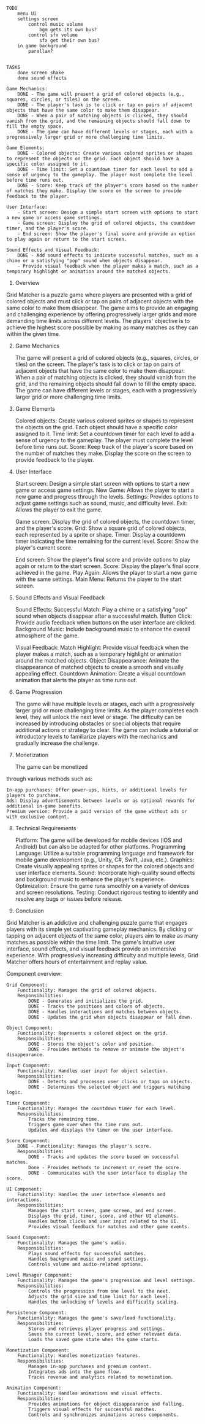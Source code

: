 	TODO
		menu UI
		settings screen
			control music volume
				bgm gets its own bus?
			control sfx volume
				sfx get their own bus?
		in game background
			parallax?

	
	TASKS
		done screen shake
		done sound effects
	
	Game Mechanics:
		DONE - The game will present a grid of colored objects (e.g., squares, circles, or tiles) on the screen.
		DONE - The player's task is to click or tap on pairs of adjacent objects that have the same color to make them disappear.
		DONE - When a pair of matching objects is clicked, they should vanish from the grid, and the remaining objects should fall down to fill the empty space.
		DONE - The game can have different levels or stages, each with a progressively larger grid or more challenging time limits.

	Game Elements:
		DONE - Colored objects: Create various colored sprites or shapes to represent the objects on the grid. Each object should have a specific color assigned to it.
		DONE - Time limit: Set a countdown timer for each level to add a sense of urgency to the gameplay. The player must complete the level before time runs out.
		DONE - Score: Keep track of the player's score based on the number of matches they make. Display the score on the screen to provide feedback to the player.

	User Interface:
		- Start screen: Design a simple start screen with options to start a new game or access game settings.
		- Game screen: Display the grid of colored objects, the countdown timer, and the player's score.
		- End screen: Show the player's final score and provide an option to play again or return to the start screen.

	Sound Effects and Visual Feedback:
		DONE - Add sound effects to indicate successful matches, such as a chime or a satisfying "pop" sound when objects disappear.
		- Provide visual feedback when the player makes a match, such as a temporary highlight or animation around the matched objects.

1. Overview

Grid Matcher is a puzzle game where players are presented with a grid of colored objects and must click or tap on pairs of adjacent objects with the same color to make them disappear. The game aims to provide an engaging and challenging experience by offering progressively larger grids and more demanding time limits across different levels. The players' objective is to achieve the highest score possible by making as many matches as they can within the given time.

2. Game Mechanics

	The game will present a grid of colored objects (e.g., squares, circles, or tiles) on the screen.
	The player's task is to click or tap on pairs of adjacent objects that have the same color to make them disappear.
	When a pair of matching objects is clicked, they should vanish from the grid, and the remaining objects should fall down to fill the empty space.
	The game can have different levels or stages, each with a progressively larger grid or more challenging time limits.

3. Game Elements

	Colored objects: Create various colored sprites or shapes to represent the objects on the grid. Each object should have a specific color assigned to it.
	Time limit: Set a countdown timer for each level to add a sense of urgency to the gameplay. The player must complete the level before time runs out.
	Score: Keep track of the player's score based on the number of matches they make. Display the score on the screen to provide feedback to the player.

4. User Interface

	Start screen: Design a simple start screen with options to start a new game or access game settings.
		New Game: Allows the player to start a new game and progress through the levels.
		Settings: Provides options to adjust game settings such as sound, music, and difficulty level.
		Exit: Allows the player to exit the game.

	Game screen: Display the grid of colored objects, the countdown timer, and the player's score.
		Grid: Show a square grid of colored objects, each represented by a sprite or shape.
		Timer: Display a countdown timer indicating the time remaining for the current level.
		Score: Show the player's current score.

	End screen: Show the player's final score and provide options to play again or return to the start screen.
		Score: Display the player's final score achieved in the game.
		Play Again: Allows the player to start a new game with the same settings.
		Main Menu: Returns the player to the start screen.

5. Sound Effects and Visual Feedback

	Sound Effects:
		Successful Match: Play a chime or a satisfying "pop" sound when objects disappear after a successful match.
		Button Click: Provide audio feedback when buttons on the user interface are clicked.
		Background Music: Include background music to enhance the overall atmosphere of the game.

	Visual Feedback:
		Match Highlight: Provide visual feedback when the player makes a match, such as a temporary highlight or animation around the matched objects.
		Object Disappearance: Animate the disappearance of matched objects to create a smooth and visually appealing effect.
		Countdown Animation: Create a visual countdown animation that alerts the player as time runs out.

6. Game Progression

	The game will have multiple levels or stages, each with a progressively larger grid or more challenging time limits.
	As the player completes each level, they will unlock the next level or stage.
	The difficulty can be increased by introducing obstacles or special objects that require additional actions or strategy to clear.
	The game can include a tutorial or introductory levels to familiarize players with the mechanics and gradually increase the challenge.

7. Monetization

	The game can be monetized

through various methods such as:

	In-app purchases: Offer power-ups, hints, or additional levels for players to purchase.
	Ads: Display advertisements between levels or as optional rewards for additional in-game benefits.
	Premium version: Provide a paid version of the game without ads or with exclusive content.

8. Technical Requirements

	Platform: The game will be developed for mobile devices (iOS and Android) but can also be adapted for other platforms.
	Programming Language: Utilize a suitable programming language and framework for mobile game development (e.g., Unity, C#, Swift, Java, etc.).
	Graphics: Create visually appealing sprites or shapes for the colored objects and user interface elements.
	Sound: Incorporate high-quality sound effects and background music to enhance the player's experience.
	Optimization: Ensure the game runs smoothly on a variety of devices and screen resolutions.
	Testing: Conduct rigorous testing to identify and resolve any bugs or issues before release.

9. Conclusion

Grid Matcher is an addictive and challenging puzzle game that engages players with its simple yet captivating gameplay mechanics. By clicking or tapping on adjacent objects of the same color, players aim to make as many matches as possible within the time limit. The game's intuitive user interface, sound effects, and visual feedback provide an immersive experience. With progressively increasing difficulty and multiple levels, Grid Matcher offers hours of entertainment and replay value.


Component overview:
	
	
	Grid Component:
		Functionality: Manages the grid of colored objects.
		Responsibilities:
			DONE - Generates and initializes the grid.
			DONE - Tracks the positions and colors of objects.
			DONE - Handles interactions and matches between objects.
			DONE - Updates the grid when objects disappear or fall down.

	Object Component:
		Functionality: Represents a colored object on the grid.
		Responsibilities:
			DONE - Stores the object's color and position.
			DONE - Provides methods to remove or animate the object's disappearance.

	Input Component:
		Functionality: Handles user input for object selection.
		Responsibilities:
			DONE - Detects and processes user clicks or taps on objects.
			DONE - Determines the selected object and triggers matching logic.

	Timer Component:
		Functionality: Manages the countdown timer for each level.
		Responsibilities:
			Tracks the remaining time.
			Triggers game over when the time runs out.
			Updates and displays the timer on the user interface.

	Score Component:
		DONE - Functionality: Manages the player's score.
		Responsibilities:
			DONE - Tracks and updates the score based on successful matches.
			Done - Provides methods to increment or reset the score.
			DONE - Communicates with the user interface to display the score.

	UI Component:
		Functionality: Handles the user interface elements and interactions.
		Responsibilities:
			Manages the start screen, game screen, and end screen.
			Displays the grid, timer, score, and other UI elements.
			Handles button clicks and user input related to the UI.
			Provides visual feedback for matches and other game events.

	Sound Component:
		Functionality: Manages the game's audio.
		Responsibilities:
			Plays sound effects for successful matches.
			Handles background music and sound settings.
			Controls volume and audio-related options.

	Level Manager Component:
		Functionality: Manages the game's progression and level settings.
		Responsibilities:
			Controls the progression from one level to the next.
			Adjusts the grid size and time limit for each level.
			Handles the unlocking of levels and difficulty scaling.

	Persistence Component:
		Functionality: Manages the game's save/load functionality.
		Responsibilities:
			Stores and retrieves player progress and settings.
			Saves the current level, score, and other relevant data.
			Loads the saved game state when the game starts.

	Monetization Component:
		Functionality: Handles monetization features.
		Responsibilities:
			Manages in-app purchases and premium content.
			Integrates ads into the game flow.
			Tracks revenue and analytics related to monetization.

	Animation Component:
		Functionality: Handles animations and visual effects.
		Responsibilities:
			Provides animations for object disappearance and falling.
			Triggers visual effects for successful matches.
			Controls and synchronizes animations across components.

